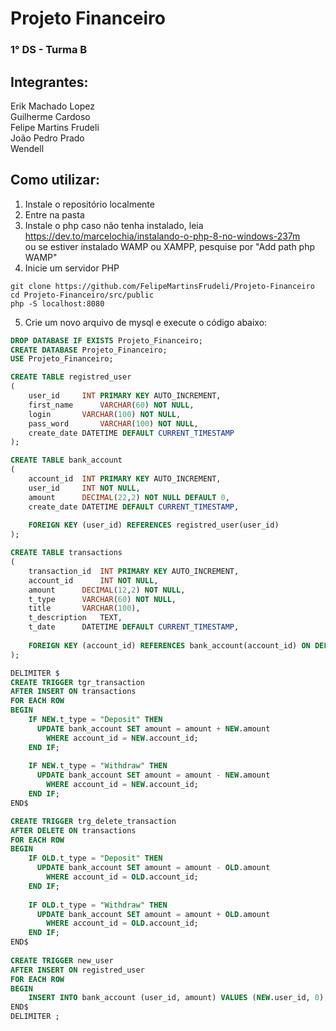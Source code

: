 # Projeto Financeiro

### 1° DS - Turma B

## Integrantes:
Erik Machado Lopez <br/>
Guilherme Cardoso <br/> 
Felipe Martins Frudeli <br/>
João Pedro Prado <br/>
Wendell <br/>


## Como utilizar:

1. Instale o repositório localmente
2. Entre na pasta
3. Instale o php caso não tenha instalado, leia  https://dev.to/marcelochia/instalando-o-php-8-no-windows-237m <br/>
ou se estiver instalado WAMP ou XAMPP, pesquise por "Add path php WAMP"
4. Inicie um servidor PHP

```
git clone https://github.com/FelipeMartinsFrudeli/Projeto-Financeiro
cd Projeto-Financeiro/src/public
php -S localhost:8080
```

5. Crie um novo arquivo de mysql e execute o código abaixo:

```sql
DROP DATABASE IF EXISTS Projeto_Financeiro;
CREATE DATABASE Projeto_Financeiro;
USE Projeto_Financeiro;

CREATE TABLE registred_user
(
	user_id 	INT PRIMARY KEY AUTO_INCREMENT,
    first_name		VARCHAR(60) NOT NULL,
    login		VARCHAR(100) NOT NULL,
    pass_word		VARCHAR(100) NOT NULL,
    create_date	DATETIME DEFAULT CURRENT_TIMESTAMP
);

CREATE TABLE bank_account 
(
	account_id 	INT PRIMARY KEY AUTO_INCREMENT,
    user_id		INT	NOT NULL,
    amount		DECIMAL(22,2) NOT NULL DEFAULT 0,
    create_date	DATETIME DEFAULT CURRENT_TIMESTAMP,
    
    FOREIGN KEY (user_id) REFERENCES registred_user(user_id)
);

CREATE TABLE transactions
(
	transaction_id	INT PRIMARY KEY AUTO_INCREMENT,
    account_id		INT NOT NULL,
    amount		DECIMAL(12,2) NOT NULL,
    t_type		VARCHAR(60) NOT NULL,
	title		VARCHAR(100),
    t_description 	TEXT,
    t_date		DATETIME DEFAULT CURRENT_TIMESTAMP,
    
    FOREIGN KEY (account_id) REFERENCES bank_account(account_id) ON DELETE CASCADE
);

DELIMITER $
CREATE TRIGGER tgr_transaction 
AFTER INSERT ON transactions 
FOR EACH ROW
BEGIN
	IF NEW.t_type = "Deposit" THEN 
	  UPDATE bank_account SET amount = amount + NEW.amount
		WHERE account_id = NEW.account_id;
	END IF;
    
	IF NEW.t_type = "Withdraw" THEN 
	  UPDATE bank_account SET amount = amount - NEW.amount
		WHERE account_id = NEW.account_id;
	END IF;
END$

CREATE TRIGGER trg_delete_transaction
AFTER DELETE ON transactions
FOR EACH ROW
BEGIN
	IF OLD.t_type = "Deposit" THEN 
	  UPDATE bank_account SET amount = amount - OLD.amount
		WHERE account_id = OLD.account_id;
	END IF;
    
	IF OLD.t_type = "Withdraw" THEN 
	  UPDATE bank_account SET amount = amount + OLD.amount
		WHERE account_id = OLD.account_id;
	END IF;
END$
	
CREATE TRIGGER new_user
AFTER INSERT ON registred_user
FOR EACH ROW
BEGIN
	INSERT INTO bank_account (user_id, amount) VALUES (NEW.user_id, 0);
END$
DELIMITER ;
```
